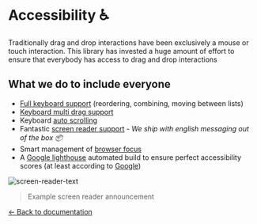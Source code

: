 # Accessibility ♿️

Traditionally drag and drop interactions have been exclusively a mouse or touch interaction. This library has invested a huge amount of effort to ensure that everybody has access to drag and drop interactions

## What we do to include everyone

- [Full keyboard support](/docs/sensors/keyboard.md) (reordering, combining, moving between lists)
- [Keyboard multi drag support](/docs/patterns/multi-drag.md)
- Keyboard [auto scrolling](/docs/guides/auto-scrolling.md)
- Fantastic [screen reader support](/docs/guides/screen-reader.md) - _We ship with english messaging out of the box 📦_
- Smart management of [browser focus](/docs/guides/browser-focus.md)
- A [Google lighthouse](https://developers.google.com/web/tools/lighthouse) automated build to ensure perfect accessibility scores (at least according to [Google](https://developers.google.com/web/tools/lighthouse/v3/scoring#a11y))

![screen-reader-text](https://user-images.githubusercontent.com/2182637/36571009-d326d82a-1888-11e8-9a1d-e44f8b969c2f.gif)

> Example screen reader announcement

[← Back to documentation](/README.md#documentation-)
